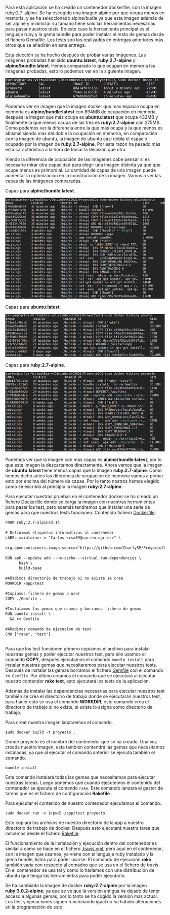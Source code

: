 Para esta aplicación se ha creado un contenedor dockerfile, con la imagen ruby:2.7-alpine. Se ha escogido una imagen alpine por que ocupa menos en memoria, y se ha seleccionado alpine/budle ya que esta imagen además de ser alpine y minimizar su tamaño tiene solo las herramientas necesarias para pasar nuestros tests. En este caso la herramienta principal es el lenguaje ruby y la gema bundle para poder instalar el resto de gemas desde el fichero Gemafile. Los tests son los realizados en entregas anteriores más otros que se añadirán en esta entrega.

Esta elección se ha hecho después de probar varias imágenes. Las imágenes probadas han sido **ubuntu:latest**, **ruby:2.7-alpine** y **alpine/bundle:latest**. Hemos comparado lo que ocupan en memoria las imágenes probadas, esto lo podemos ver en la siguiente imagen.

![Imagenes docker](https://github.com/CharlySM/ProyectoCC/blob/master/doc/img/imagenesDocker.png)

Podemos ver en imagen que la imagen docker que mas espacio ocupa en memoria es **alpine/bundle:latest** con 894MB de ocupación en memoria, después la imagen que más ocupa es **ubuntu:latest** que ocupa 432MB y finalmente la que menos ocupa de las tres es **ruby:2.7-alpine** con 275MB. Como podemos ver la diferencia entre la que más ocupa y la que menos es abismal siendo mas del doble la ocupación en memoria, en comparación con la imagen de ubuntu, la imagen de ubuntu casi dobla el espacio ocupado por la imagen de **ruby:2.7-alpine**. Por esta razón ha pesado más esta característica a la hora de tomar la decisión que otra.

Viendo la diferencia de ocupación de las imágenes cabe pensar si es necesario mirar otra capacidad para elegir una imagen distinta ya que que ocupe menos es primordial. La cantidad de capas de una imagen puede aumentar la optimización en la construcción de la imagen. Vamos a ver las capas de las imágenes comparadas.

Capas para **alpine/bundle:latest**.

![alpine/bundle](https://github.com/CharlySM/ProyectoCC/blob/master/doc/img/capasAlpineBundle.png)

Capas para **ubuntu:latest**.

![ubuntu](https://github.com/CharlySM/ProyectoCC/blob/master/doc/img/capasUbuntu.png)

Capas para **ruby:2.7-alpine**.

![rubyAlpine](https://github.com/CharlySM/ProyectoCC/blob/master/doc/img/capasRubyAlpine.png)

Podemos ver que la imagen con mas capas es **alpine/bundle:latest**, por lo que esta imagen la descartamos directamente. Ahora vemos que la imagen de **ubuntu:latest** tiene menos capas que la imagen **ruby:2.7-alpine**. Como hemos dicho antes las diferencia de ocupación de memoria vamos a primar esto por encima del número de capas. Por lo tanto nostros hemos elegido como se escribió al principio la imagen **ruby:2.7-alpine**.

Para ejecutar nuestras pruebas en el contenedor docker se ha creado un fichero [Dockerfile](https://github.com/CharlySM/ProyectoCC/blob/master/Dockerfile) donde se carga la imagen con nuestras herramientas para pasar los test, pero además tendremos que instalar una serie de gemas para que nuestros tests funcionen. Contenido fichero [Dockerfile](https://github.com/CharlySM/ProyectoCC/blob/master/Dockerfile).

```
FROM ruby:2.7-alpine3.14

# Definimos etiquetas informativas al contenedor
LABEL maintainer = "Carlos <csm89@correo.ugr.es>" \
    org.opencontainers.image.source="https://github.com/CharlySM/ProyectoCC"

RUN apk --update add --no-cache --virtual run-dependencies \
      bash \
      build-base

#Añadimos directorio de trabajo si no existe se crea
WORKDIR /app/test

#Copiamos fichero de gemas a usar
COPY ./Gemfile .

#Instalamos las gemas que usamos y borramos fichero de gemas
RUN bundle install \
  && rm Gemfile

#Añadimos comando de ejecucion de test
CMD ["rake", "test"]


```

Para que los test funcionen primero copiamos el archivo para instalar nuestras gemas y poder ejecutar nuestros test, para ello usamos el comando **COPY**, después ejecutamos el comando ```bundle install``` para instalar nuestras gemas que necesitaremos para ejecutar nuestros tests. Después de instalar las gemas borramos el fichero [Gemfile](https://github.com/CharlySM/ProyectoCC/blob/master/Gemfile) con el comando ```rm Gemfile```. Por último creamos el comando que se ejecutará al ejecutar nuestro contendor **rake test**, esto ejecutará los tests de la aplicación.

Además de instalar las dependencias necesarias para ejecutar nuestros test también se crea el directorio de trabajo donde se ejecutarán nuestros test, para hacer esto se usa el comando **WORKDIR**, este comando crea el directorio de trabajo si no existe, si existe lo asigna como directorio de trabajo.

Para crear nuestra imagen lanzaremos el comando.

```
sudo docker build -t proyecto .
```

Donde proyecto es el nombre del contenedor que se ha creado.
Una vez creada nuestra imagen, esta también contendrá las gemas que necesitamos instaladas, ya que al ejecutar el comando anterior se ejecuta también el comando.

```
bundle install
```

Este comando instalará todas las gemas que necesitamos para ejecutar nuestras tareas. Luego ponemos que cuando ejecutemos el contenido del contenedor se ejecute el comando ```rake```. Este comando lanzará el gestor de tareas que es el fichero de configuración **Rakefile**.

Para ejecutar el contenido de nuestro contenedor ejecutamos el comando.

```
sudo docker run -v $(pwd):/app/test proyecto
```
Esto copiará los archivos de nuestro directorio de la app a nuestro directorio de trabajo de docker. Después esto ejecutará nuestra tarea que lancemos desde el fichero [Rakefile](https://github.com/CharlySM/ProyectoCC/blob/master/Rakefile).

El funcionamiento de la instalación y ejecución dentro del contenedor es similar a como se hace en el fichero [.travis.yml](https://github.com/CharlySM/ProyectoCC/blob/master/.travis.yml), pero aquí en el contenedor, con la imagen que usamos, ya viene con el lenguaje ruby instalado y la gema bundle, listos para poder usarse. El comando de ejecución **rake** también varia con respecto al comadno que se usa en el fichero de travis. En el contenedor se usa tal y como lo haríamos con una distribución de ubuntu que tenga las herramientas para poder ejecutarlo.

Se ha cambiado la imagen de docker **ruby:2.7-alpine** por la imagen **ruby:3.0.2-alpine**, ya que se ve que la versión antigua ha dejado de tener acceso a algunas gemas, por lo tanto se ha cogido la versión mas actual. Los test y ejecuciones siguen funcionando igual no ha habido alteraciones en la programación de esto.
